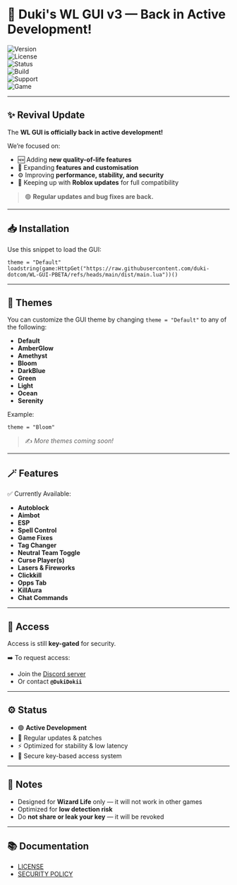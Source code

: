 # 🚀 Duki's WL GUI v3 — **Back in Active Development!**

![Version](https://img.shields.io/badge/version-3.10--BETA-brightgreen)  
![License](https://img.shields.io/badge/license-Custom-lightgrey)  
![Status](https://img.shields.io/badge/status-Active%20Development-success)  
![Build](https://img.shields.io/badge/build-Stable-blueviolet)  
![Support](https://img.shields.io/badge/support-Discord-blue)  
![Game](https://img.shields.io/badge/game-Wizard%20Life-ff69b4)  

---

## ✨ Revival Update

The **WL GUI is officially back in active development!**

We’re focused on:  
- 🆕 Adding **new quality-of-life features**  
- 🎨 Expanding **features and customisation**  
- ⚙️ Improving **performance, stability, and security**  
- 🔄 Keeping up with **Roblox updates** for full compatibility  

> 🟢 **Regular updates and bug fixes are back.**

---

## 📥 Installation

Use this snippet to load the GUI:
```
theme = "Default"  
loadstring(game:HttpGet("https://raw.githubusercontent.com/duki-dotcom/WL-GUI-PBETA/refs/heads/main/dist/main.lua"))()
```
---

## 🎨 Themes

You can customize the GUI theme by changing `theme = "Default"` to any of the following:

- **Default**  
- **AmberGlow**  
- **Amethyst**  
- **Bloom**  
- **DarkBlue**  
- **Green**  
- **Light**  
- **Ocean**  
- **Serenity**

Example:  

`theme = "Bloom"`

> ✍️ *More themes coming soon!*

---

## 🪄 Features

✅ Currently Available:  
- **Autoblock**  
- **Aimbot**  
- **ESP**  
- **Spell Control**  
- **Game Fixes**  
- **Tag Changer**  
- **Neutral Team Toggle**  
- **Curse Player(s)**  
- **Lasers & Fireworks**  
- **Clickkill**  
- **Opps Tab**
- **KillAura**
- **Chat Commands**

---

## 🔑 Access

Access is still **key-gated** for security.

➡️ To request access:  
- Join the [Discord server]([https://discord.gg/aywReXD59Z])  
- Or contact **`@DukiDokii`**

---

## ⚙️ Status

- 🟢 **Active Development**  
- 🔄 Regular updates & patches  
- ⚡ Optimized for stability & low latency  
- 🔐 Secure key-based access system  

---

## 📝 Notes

- Designed for **Wizard Life** only — it will not work in other games  
- Optimized for **low detection risk**  
- Do **not share or leak your key** — it will be revoked  

---

## 📚 Documentation

- [LICENSE](./LICENSE.md)  
- [SECURITY POLICY](./SECURITY.md)
